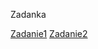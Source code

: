 Zadanka

[Zadanie1](https://frodzislaw.github.io/Hamburger/zad1/)
[Zadanie2](https://frodzislaw.github.io/Hamburger/zad2/)
